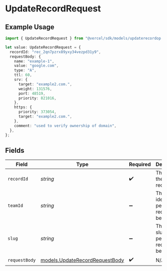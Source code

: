 # UpdateRecordRequest

## Example Usage

```typescript
import { UpdateRecordRequest } from "@vercel/sdk/models/updaterecordop.js";

let value: UpdateRecordRequest = {
  recordId: "rec_2qn7pzrx89yxy34vezpd31y9",
  requestBody: {
    name: "example-1",
    value: "google.com",
    type: "A",
    ttl: 60,
    srv: {
      target: "example2.com.",
      weight: 131576,
      port: 48519,
      priority: 821016,
    },
    https: {
      priority: 373054,
      target: "example2.com.",
    },
    comment: "used to verify ownership of domain",
  },
};
```

## Fields

| Field                                                                  | Type                                                                   | Required                                                               | Description                                                            | Example                                                                |
| ---------------------------------------------------------------------- | ---------------------------------------------------------------------- | ---------------------------------------------------------------------- | ---------------------------------------------------------------------- | ---------------------------------------------------------------------- |
| `recordId`                                                             | *string*                                                               | :heavy_check_mark:                                                     | The id of the DNS record                                               | rec_2qn7pzrx89yxy34vezpd31y9                                           |
| `teamId`                                                               | *string*                                                               | :heavy_minus_sign:                                                     | The Team identifier to perform the request on behalf of.               |                                                                        |
| `slug`                                                                 | *string*                                                               | :heavy_minus_sign:                                                     | The Team slug to perform the request on behalf of.                     |                                                                        |
| `requestBody`                                                          | [models.UpdateRecordRequestBody](../models/updaterecordrequestbody.md) | :heavy_check_mark:                                                     | N/A                                                                    |                                                                        |
